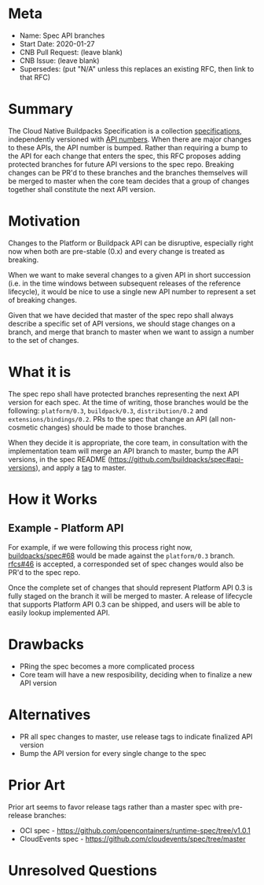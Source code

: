 # Meta
[meta]: #meta
- Name: Spec API branches
- Start Date: 2020-01-27
- CNB Pull Request: (leave blank)
- CNB Issue: (leave blank)
- Supersedes: (put "N/A" unless this replaces an existing RFC, then link to that RFC)

# Summary
[summary]: #summary

The Cloud Native Buildpacks Specification is a collection [specifications](https://github.com/buildpacks/spec#sections), independently versioned with [API numbers](https://github.com/buildpacks/spec#api-versions). When there are major changes to these APIs, the API number is bumped. Rather than requiring a bump to the API for each change that enters the spec, this RFC proposes adding protected branches for future API versions to the spec repo. Breaking changes can be PR'd to these branches and the branches themselves will be merged to master when the core team decides that a group of changes together shall constitute the next API version.

# Motivation
[motivation]: #motivation

Changes to the Platform or Buildpack API can be disruptive, especially right now when both are pre-stable (0.x) and every change is treated as breaking. 

When we want to make several changes to a given API in short succession (i.e. in the time windows between subsequent releases of the reference lifecycle), it would be nice to use a single new API number to represent a set of breaking changes.

Given that we have decided that master of the spec repo shall always describe a specific set of API versions, we should stage changes on a branch, and merge that branch to master when we want to assign a number to the set of changes.

# What it is
[what-it-is]: #what-it-is

The spec repo shall have protected branches representing the next API version for each spec. At the time of writing, those branches would be the following: `platform/0.3`, `buildpack/0.3`, `distribution/0.2` and `extensions/bindings/0.2`. PRs to the spec that change an API (all non-cosmetic changes) should be made to those branches.

When they decide it is appropriate, the core team, in consultation with the implementation team will merge an API branch to master, bump the API versions, in the spec README (https://github.com/buildpacks/spec#api-versions), and apply a [tag](https://github.com/buildpacks/spec/releases) to master. 

# How it Works
[how-it-works]: #how-it-works

## Example - Platform API
For example, if we were following this process right now, [buildpacks/spec#68](https://github.com/buildpacks/spec/pull/68) would be made against the `platform/0.3` branch. [rfcs#46](https://github.com/buildpacks/rfcs/pull/46) is accepted, a corresponded set of spec changes would also be PR'd to the spec repo.

Once the complete set of changes that should represent Platform API 0.3 is fully staged on the branch it will be merged to master. A release of lifecycle that supports Platform API 0.3 can be shipped, and users will be able to easily lookup implemented API.

# Drawbacks
[drawbacks]: #drawbacks

* PRing the spec becomes a more complicated process
* Core team will have a new resposibility, deciding when to finalize a new API version

# Alternatives
[alternatives]: #alternatives

- PR all spec changes to master, use release tags to indicate finalized API version
- Bump the API version for every single change to the spec

# Prior Art
[prior-art]: #prior-art

Prior art seems to favor release tags rather than a master spec with pre-release branches:
* OCI spec - https://github.com/opencontainers/runtime-spec/tree/v1.0.1
* CloudEvents spec - https://github.com/cloudevents/spec/tree/master

# Unresolved Questions
[unresolved-questions]: #unresolved-questions
